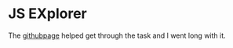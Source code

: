 # JS EXplorer

The [githubpage][1] helped get through the task and I went long with it.






[1]:https://github.com/amfoss/tasks/tree/main/task-8
